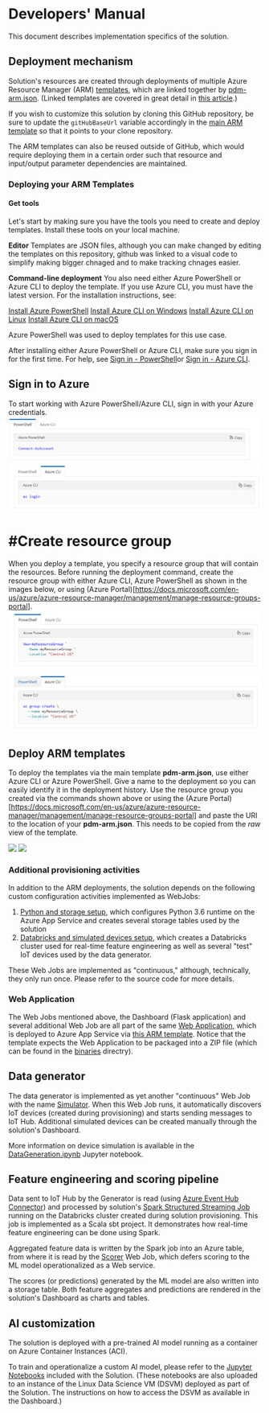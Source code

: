 # Developers' Manual

This document describes implementation specifics of the solution.

## Deployment mechanism

Solution's resources are created through deployments of multiple Azure Resource Manager (ARM) [templates](../src/ARMTemplates), which are linked together by [pdm-arm.json](../src/ARMTemplates/pdm-arm.json). (Linked templates are covered in great detail in [this article](https://docs.microsoft.com/en-us/azure/azure-resource-manager/resource-group-linked-templates).)

If you wish to customize this solution by cloning this GitHub repository, be sure to update the ```gitHubBaseUrl``` variable accordingly in the [main ARM template](../src/ARMTemplates/pdm-arm.json#L60) so that it points to your clone repository.

The ARM templates can also be reused outside of GitHub, which would require deploying them in a certain order such that resource and input/output parameter dependencies are maintained.

### Deploying your ARM Templates

#### Get tools
Let's start by making sure you have the tools you need to create and deploy templates. Install these tools on your local machine.

**Editor**
Templates are JSON files, although you can make changed by editing the templates on this repository, github was linked to a visual code to simplify making bigger chnaged and to make tracking chnages easier.

**Command-line deployment**
You also need either Azure PowerShell or Azure CLI to deploy the template. If you use Azure CLI, you must have the latest version. For the installation instructions, see:

[Install Azure PowerShell](https://docs.microsoft.com/en-us/powershell/azure/install-az-ps)
[Install Azure CLI on Windows](https://docs.microsoft.com/en-us/cli/azure/install-azure-cli-windows)
[Install Azure CLI on Linux](https://docs.microsoft.com/en-us/cli/azure/install-azure-cli-linux)
[Install Azure CLI on macOS](https://docs.microsoft.com/en-us/cli/azure/install-azure-cli-macos)

Azure PowerShell was used to deploy templates for this use case. 

After installing either Azure PowerShell or Azure CLI, make sure you sign in for the first time. For help, see [Sign in - PowerShell](https://docs.microsoft.com/en-us/powershell/azure/install-az-ps#sign-in)or [Sign in - Azure CLI](https://docs.microsoft.com/en-us/cli/azure/get-started-with-azure-cli#sign-in).

## Sign in to Azure
To start working with Azure PowerShell/Azure CLI, sign in with your Azure credentials.
![](img/sign-in-powerShell.PNG)
![](img/sign-in-AZ.PNG)

# #Create resource group
When you deploy a template, you specify a resource group that will contain the resources. Before running the deployment command, create the resource group with either Azure CLI, Azure PowerShell as shown in the images below, or using (Azure Portal)[https://docs.microsoft.com/en-us/azure/azure-resource-manager/management/manage-resource-groups-portal]. 
![](img/RG-powerShell.PNG)
![](img/RG-AZ.PNG)

## Deploy ARM templates

To deploy the templates via the main template **pdm-arm.json**, use either Azure CLI or Azure PowerShell. Give a name to the deployment so you can easily identify it in the deployment history. Use the resource group you created via the commands shown above or using the (Azure Portal)[https://docs.microsoft.com/en-us/azure/azure-resource-manager/management/manage-resource-groups-portal] and paste the URI to the location of your **pdm-arm.json**. This needs to be copied from the *raw* view of the template. 

![](Deploying.PNG)
![](raw-URI.PNG)

### Additional provisioning activities

In addition to the ARM deployments, the solution depends on the following custom configuration activities implemented as WebJobs:

1. [Python and storage setup](../src/WebApp/App_Data/jobs/continuous/PythonAndStorageSetup), which configures Python 3.6 runtime on the Azure App Service and creates several storage tables used by the solution
2. [Databricks and simulated devices setup](../src/WebApp/App_Data/jobs/continuous/DatabricksAndSimulatedDevicesSetup), which creates a Databricks cluster used for real-time feature engineering as well as several "test" IoT devices used by the data generator.

These Web Jobs are implemented as "continuous," although, technically, they only run once. Please refer to the source code for more details.

### Web Application

The Web Jobs mentioned above, the Dashboard (Flask application) and several additional Web Job are all part of the same [Web Application](../src/WebApp), which is deployed to Azure App Service via [this ARM template](../src/ARMTemplates/demoDashboard.json). Notice that the template expects the Web Application to be packaged into a ZIP file (which can be found in the [binaries](../binaries) directry).

## Data generator

The data generator is implemented as yet another "continuous" Web Job with the name [Simulator](../src/WebApp/App_Data/jobs/continuous/Simulator). When this Web Job runs, it automatically discovers IoT devices (created during provisioning) and starts sending messages to IoT Hub. Additional simulated devices can be created manually through the solution's Dashboard.

More information on device simulation is available in the [DataGeneration.ipynb](../src/Notebooks/DataGeneration.ipynb) Jupyter notebook.

## Feature engineering and scoring pipeline

Data sent to IoT Hub by the Generator is read (using [Azure Event Hub Connector](https://github.com/Azure/azure-event-hubs-spark)) and processed by solution's [Spark Structured Streaming Job](../src/SparkJobs/Featurization) running on the Databricks cluster created during solution provisioning. This job is implemented as a Scala sbt project. It demonstrates how real-time feature engineering can be done using Spark.

Aggregated feature data is written by the Spark job into an Azure table, from where it is read by the [Scorer](../src/WebApp/App_Data/jobs/continuous/Scorer) Web Job, which defers scoring to the ML model operationalized as a Web service.

The scores (or predictions) generated by the ML model are also written into a storage table. Both feature aggregates and predictions are rendered in the solution's Dashboard as charts and tables.

## AI customization

The solution is deployed with a pre-trained AI model running as a container on Azure Container Instances (ACI).

To train and operationalize a custom AI model, please refer to the [Jupyter Notebooks](../src/Notebooks) included with the Solution. (These notebooks are also uploaded to an instance of the Linux Data Science VM (DSVM) deployed as part of the Solution. The instructions on how to access the DSVM as available in the Dashboard.)
